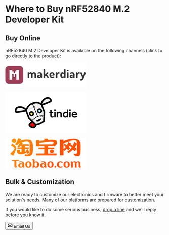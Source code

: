 # Where to Buy nRF52840 M.2 Developer Kit

## Buy Online

nRF52840 M.2 Developer Kit is available on the following channels (click to go directly to the product):

[![makerdiary store](assets/images/makerdiary-store-logo.png)](https://store.makerdiary.com/products/nrf52840-m2-developer-kit)

[![Tindie](assets/images/tindie-logo.png)](https://www.tindie.com/products/zelin/nrf52840-m2-developer-kit/)

[![Taobao](assets/images/taobao-logo.png)](https://zaowubang.taobao.com)

## Bulk & Customization

We are ready to customize our electronics and firmware to better meet your solution's needs. Many of our platforms are prepared for customization.

If you would like to do some serious business, [drop a line](mailto:zelin@makerdiary.com) and we'll reply before you know it.

<a href="mailto:zelin@makerdiary.com"><button class="md-issue-button md-issue-button--primary"><svg xmlns="http://www.w3.org/2000/svg" viewBox="0 0 14 16" width="14" height="16"><path fill-rule="evenodd" d="M0 4v8c0 .55.45 1 1 1h12c.55 0 1-.45 1-1V4c0-.55-.45-1-1-1H1c-.55 0-1 .45-1 1zm13 0L7 9 1 4h12zM1 5.5l4 3-4 3v-6zM2 12l3.5-3L7 10.5 8.5 9l3.5 3H2zm11-.5l-4-3 4-3v6z"></path></svg> Email Us</button></a>

